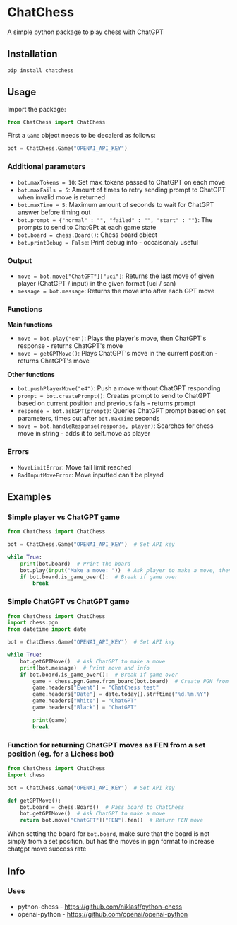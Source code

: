 # ChatChess
A simple python package to play chess with ChatGPT

## Installation

```
pip install chatchess
```

## Usage

Import the package:

```python
from ChatChess import ChatChess
```

First a `Game` object needs to be decalerd as follows:
```python
bot = ChatChess.Game("OPENAI_API_KEY")
```

### Additional parameters

- `bot.maxTokens = 10`: Set max_tokens passed to ChatGPT on each move
- `bot.maxFails = 5`: Amount of times to retry sending prompt to ChatGPT when invalid move is returned
- `bot.maxTime = 5`: Maximum amount of seconds to wait for ChatGPT answer before timing out
- `bot.prompt = {"normal" : "", "failed" : "", "start" : ""}`: The prompts to send to ChatGPt at each game state
- `bot.board = chess.Board()`: Chess board object
- `bot.printDebug = False`: Print debug info - occaisonaly useful

### Output

- `move = bot.move["ChatGPT"]["uci"]`: Returns the last move of given player (ChatGPT / input) in the given format (uci / san)
- `message = bot.message`: Returns the move into after each GPT move

### Functions

**Main functions**

- `move = bot.play("e4")`: Plays the player's move, then ChatGPT's response - returns ChatGPT's move
- `move = getGPTMove()`: Plays ChatGPT's move in the current position - returns ChatGPT's move

**Other functions**

- `bot.pushPlayerMove("e4")`: Push a move without ChatGPT responding
- `prompt = bot.createPrompt()`: Creates prompt to send to ChatGPT based on current position and previous fails - returns prompt
- `response = bot.askGPT(prompt)`: Queries ChatGPT prompt based on set parameters, times out after `bot.maxTime` seconds
- `move = bot.handleResponse(response, player)`: Searches for chess move in string - adds it to self.move as player

### Errors

- `MoveLimitError`: Move fail limit reached
- `BadInputMoveError`: Move inputted can't be played

## Examples

### Simple player vs ChatGPT game

```python
from ChatChess import ChatChess

bot = ChatChess.Game("OPENAI_API_KEY")  # Set API key

while True:
    print(bot.board)  # Print the board
    bot.play(input("Make a move: "))  # Ask player to make a move, then ChatGPT responds
    if bot.board.is_game_over():  # Break if game over
        break
```

### Simple ChatGPT vs ChatGPT game

```python
from ChatChess import ChatChess
import chess.pgn
from datetime import date

bot = ChatChess.Game("OPENAI_API_KEY")  # Set API key

while True:
    bot.getGPTMove()  # Ask ChatGPT to make a move
    print(bot.message)  # Print move and info
    if bot.board.is_game_over():  # Break if game over
        game = chess.pgn.Game.from_board(bot.board)  # Create PGN from game
        game.headers["Event"] = "ChatChess test"
        game.headers["Date"] = date.today().strftime("%d.%m.%Y")
        game.headers["White"] = "ChatGPT"
        game.headers["Black"] = "ChatGPT"

        print(game)
        break
```

### Function for returning ChatGPT moves as FEN from a set position (eg. for a Lichess bot)

```python
from ChatChess import ChatChess
import chess

bot = ChatChess.Game("OPENAI_API_KEY")  # Set API key

def getGPTMove():
    bot.board = chess.Board()  # Pass board to ChatChess
    bot.getGPTMove()  # Ask ChatGPT to make a move
    return bot.move["ChatGPT"]["FEN"].fen()  # Return FEN move
```
When setting the board for `bot.board`, make sure that the board is not simply from a set position, but has the moves in pgn format to increase chatgpt move success rate

## Info
### Uses
- python-chess - https://github.com/niklasf/python-chess
- openai-python - https://github.com/openai/openai-python
